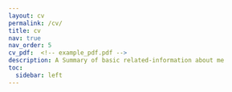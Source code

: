 ```yaml
---
layout: cv
permalink: /cv/
title: cv
nav: true
nav_order: 5
cv_pdf:  <!-- example_pdf.pdf -->
description: A Summary of basic related-information about me 
toc:
  sidebar: left
---
```

